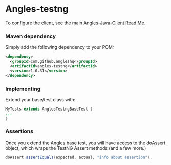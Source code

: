 # Angles-testng

To configure the client, see the main [Angles-Java-Client Read Me](../README.md).

### Maven dependency
Simply add the following dependency to your POM:
``` xml
<dependency>
  <groupId>com.github.angleshq</groupId>
  <artifactId>angles-testng</artifactId>
  <version>1.0.31</version>
</dependency>
```

### Implementing
Extend your base/test class with:
``` java
MyTests extends AnglesTestngBaseTest {
...
}
```

### Assertions

Once you extend the Angles base test, you will have access to the doAssert object, which wraps the TestNG Assert methods (and a few more.)
```java
doAssert.assertEquals(expected, actual, "info about assertion");
```
